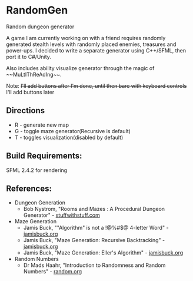 # RandomGen
Random dungeon generator

A game I am currently working on with a friend requires randomly generated stealth levels with randomly placed enemies, treasures and power-ups.
I decided to write a separate generator using C++/SFML, then port it to C#/Unity.

Also includes ability visualize generator through the magic of \~\~MuLtIThReAdIng\~\~.

Note: ~~I'll add buttons after I'm done, until then bare with keyboard controls~~ I'll add buttons later

## Directions
 * R - generate new map
 * G - toggle maze generator(Recursive is default)
 * T - toggles visualization(disabled by default)

## Build Requirements:
SFML 2.4.2 for rendering

## References:
* Dungeon Generation
  * Bob Nystrom, "Rooms and Mazes : A Procedural Dungeon Generator" - [stuffwithstuff.com](http://journal.stuffwithstuff.com/2014/12/21/rooms-and-mazes/)
* Maze Generation
  * Jamis Buck, ""Algorithm" is not a !@%#$@ 4-letter Word" - [jamisbuck.org](http://www.jamisbuck.org/presentations/rubyconf2011/)
  * Jamis Buck, "Maze Generation: Recursive Backtracking" - [jamisbuck.org](http://weblog.jamisbuck.org/2010/12/27/maze-generation-recursive-backtracking)
  * Jamis Buck, "Maze Generation: Eller's Algorithm" - [jamisbuck.org](http://weblog.jamisbuck.org/2010/12/29/maze-generation-eller-s-algorithm.html)
* Random Numbers
  * Dr Mads Haahr, "Introduction to Randomness and Random Numbers" - [random.org](https://www.random.org/randomness/)
